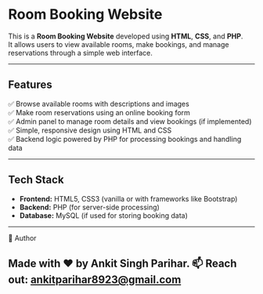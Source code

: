 # Room Booking Website

This is a **Room Booking Website** developed using **HTML**, **CSS**, and **PHP**.  
It allows users to view available rooms, make bookings, and manage reservations through a simple web interface.

________________________________________________________________________________________________________________________________________________________________________________________________________________________

## Features

✅ Browse available rooms with descriptions and images  
✅ Make room reservations using an online booking form  
✅ Admin panel to manage room details and view bookings (if implemented)  
✅ Simple, responsive design using HTML and CSS  
✅ Backend logic powered by PHP for processing bookings and handling data

----------------------------------------------------------------------------

## Tech Stack

- **Frontend:** HTML5, CSS3 (vanilla or with frameworks like Bootstrap)
- **Backend:** PHP (for server-side processing)
- **Database:** MySQL (if used for storing booking data)
------------------------------------------------------------------------------
🙌 Author

Made with ❤️ by Ankit Singh Parihar.
📫 Reach out: ankitparihar8923@gmail.com
-------------------------------------------------------------------------------
